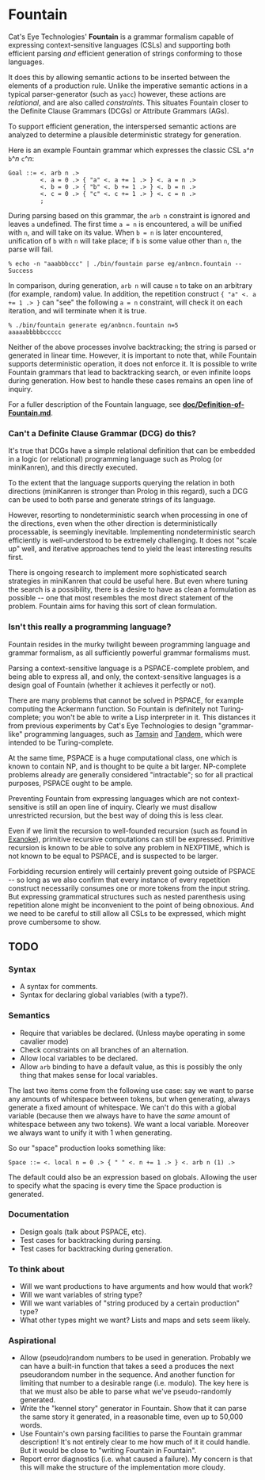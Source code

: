 Fountain
========

Cat's Eye Technologies' **Fountain** is a grammar formalism capable of
expressing context-sensitive languages (CSLs) and supporting both efficient
parsing _and_ efficient generation of strings conforming to those languages.

It does this by allowing semantic actions to be inserted between the
elements of a production rule.  Unlike the imperative semantic actions in a
typical parser-generator (such as `yacc`) however, these actions are
_relational_, and are also called _constraints_.  This situates Fountain
closer to the Definite Clause Grammars (DCGs) or Attribute Grammars (AGs).

To support efficient generation, the interspersed semantic actions
are analyzed to determine a plausible deterministic strategy for generation.

Here is an example Fountain grammar which expresses the classic CSL
`a`^_n_ `b`^_n_ `c`^_n_:

    Goal ::= <. arb n .>
             <. a = 0 .> { "a" <. a += 1 .> } <. a = n .>
             <. b = 0 .> { "b" <. b += 1 .> } <. b = n .>
             <. c = 0 .> { "c" <. c += 1 .> } <. c = n .>
             ;

During parsing based on this grammar, the `arb n` constraint is
ignored and leaves `a` undefined.  The first time `a = n` is
encountered, `a` will be unified with `n`, and will take on its
value.  When `b = n` is later encountered, unification of `b`
with `n` will take place; if `b` is some value other than `n`,
the parse will fail.

    % echo -n "aaabbbccc" | ./bin/fountain parse eg/anbncn.fountain --
    Success

In comparison, during generation, `arb n` will cause `n` to take on
an arbitrary (for example, random) value.  In addition, the
repetition construct `{ "a" <. a += 1 .> }` can "see" the
following `a = n` constraint, will check it on each iteration,
and will terminate when it is true.

    % ./bin/fountain generate eg/anbncn.fountain n=5
    aaaaabbbbbccccc

Neither of the above processes involve backtracking; the string
is parsed or generated in linear time.  However, it is important to note
that, while Fountain supports deterministic operation, it does not enforce it.
It is possible to write Fountain grammars that lead to backtracking
search, or even infinite loops during generation.  How best to handle
these cases remains an open line of inquiry.

For a fuller description of the Fountain language, see
 **[doc/Definition-of-Fountain.md](doc/Definition-of-Fountain.md)**.

### Can't a Definite Clause Grammar (DCG) do this?

It's true that DCGs have a simple relational definition that can be embedded
in a logic (or relational) programming language such as Prolog (or miniKanren),
and this directly executed.

To the extent that the language supports querying the relation in both directions
(miniKanren is stronger than Prolog in this regard), such a DCG can be used to
both parse and generate strings of its language.

However, resorting to nondeterministic search when processing in one of the
directions, even when the other direction is deterministically processable,
is seemingly inevitable.  Implementing nondeterministic search efficiently is
well-understood to be extremely challenging.  It does not "scale up" well,
and iterative approaches tend to yield the least interesting results first.

There is ongoing research to implement more sophisticated search strategies in
miniKanren that could be useful here.  But even where tuning the search is a
possibility, there is a desire to have as clean a formulation as possible -- one
that most resembles the most direct statement of the problem.  Fountain aims for
having this sort of clean formulation.

### Isn't this really a programming language?

Fountain resides in the murky twilight beween programming language and
grammar formalism, as all sufficiently powerful grammar formalisms must.

Parsing a context-sensitive language is a PSPACE-complete problem, and
being able to express all, and only, the context-sensitive languages is
a design goal of Fountain (whether it achieves it perfectly or not).

There are many problems that cannot be solved in PSPACE, for example
computing the Ackermann function.  So Fountain is definitely not
Turing-complete; you won't be able to write a Lisp interpreter in it.
This distances it from previous experiments by Cat's Eye Technologies
to design "grammar-like" programming languages, such as
[Tamsin][] and [Tandem][], which were intended to be Turing-complete.

At the same time, PSPACE is a huge computational class, one which is
known to contain NP, and is thought to be quite a bit larger.
NP-complete problems already are generally considered "intractable";
so for all practical purposes, PSPACE ought to be ample.

Preventing Fountain from expressing languages which are not
context-sensitive is still an open line of inquiry.  Clearly we
must disallow unrestricted recursion, but the best way of doing
this is less clear.

Even if we limit the recursion to well-founded recursion (such
as found in [Exanoke][]), primitive recursive computations can
still be expressed.  Primitive recursion is known to be able to
solve any problem in NEXPTIME, which is not known to be equal to
PSPACE, and is suspected to be larger.

Forbidding recursion entirely will certainly prevent going outside
of PSPACE -- so long as we also confirm that every instance of
every repetition construct necessarily consumes one or more tokens
from the input string.  But expressing grammatical structures such
as nested parenthesis using repetition alone might be inconvenient
to the point of being obnoxious.  And we need to be careful to still
allow all CSLs to be expressed, which might prove cumbersome to show.

TODO
----

### Syntax

*   A syntax for comments.
*   Syntax for declaring global variables (with a type?).

### Semantics

*   Require that variables be declared.  (Unless maybe operating in some cavalier mode)
*   Check constraints on all branches of an alternation.
*   Allow local variables to be declared.
*   Allow `arb` binding to have a default value, as this is possibly the only thing that makes sense for local variables.

The last two items come from the following use case: say we want to parse any amounts
of whitespace between tokens, but when generating, always generate a fixed amount of
whitespace.  We can't do this with a global variable (because then we always have to
have the _same_ amount of whitespace between any two tokens).  We want a local
variable.  Moreover we always want to unify it with 1 when generating.

So our "space" production looks something like:

    Space ::= <. local n = 0 .> { " " <. n += 1 .> } <. arb n (1) .>

The default could also be an expression based on globals.  Allowing the user to
specify what the spacing is every time the Space production is generated.

### Documentation

*   Design goals (talk about PSPACE, etc).
*   Test cases for backtracking during parsing.
*   Test cases for backtracking during generation.

### To think about

*   Will we want productions to have arguments and how would that work?
*   Will we want variables of string type?
*   Will we want variables of "string produced by a certain production" type?
*   What other types might we want?  Lists and maps and sets seem likely.

### Aspirational

*   Allow (pseudo)random numbers to be used in generation.
    Probably we can have a built-in function that takes a seed a produces
    the next pseudorandom number in the sequence.  And another function for
    limiting that number to a desirable range (i.e. modulo).
    The key here is that we must also be able to parse what we've
    pseudo-randomly generated.
*   Write the "kennel story" generator in Fountain.  Show that
    it can parse the same story it generated, in a reasonable
    time, even up to 50,000 words.
*   Use Fountain's own parsing facilities to parse the Fountain
    grammar description!  It's not entirely clear to me how much
    of it it could handle.  But it would be close to "writing
    Fountain in Fountain".
*   Report error diagnostics (i.e. what caused a failure).  My
    concern is that this will make the structure of the
    implementation more cloudy.

[Exanoke]: https://catseye.tc/node/Exanoke
[Tamsin]: https://catseye.tc/node/Tamsin
[Tandem]: https://catseye.tc/node/Tandem

